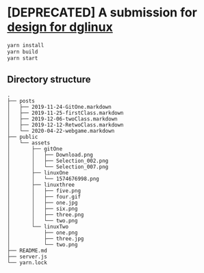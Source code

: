 # \[DEPRECATED\] A submission for [design for dglinux](https://linux.dgut.edu.cn/design/)

```sh
yarn install
yarn build
yarn start
```

## Directory structure

```
.
├── posts
│   ├── 2019-11-24-GitOne.markdown
│   ├── 2019-11-25-firstClass.markdown
│   ├── 2019-12-06-twoClass.markdown
│   ├── 2019-12-12-RetwoClass.markdown
│   └── 2020-04-22-webgame.markdown
├── public
│   └── assets
│       ├── gitOne
│       │   ├── Download.png
│       │   ├── Selection_002.png
│       │   └── Selection_007.png
│       ├── linuxOne
│       │   └── 1574676998.png
│       ├── linuxthree
│       │   ├── five.png
│       │   ├── four.gif
│       │   ├── one.jpg
│       │   ├── six.png
│       │   ├── three.png
│       │   └── two.png
│       └── linuxTwo
│           ├── one.png
│           ├── three.jpg
│           └── two.png
├── README.md
├── server.js
└── yarn.lock
```
